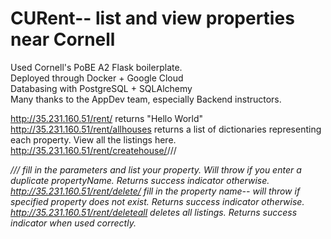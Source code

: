 # CURent-- list and view properties near Cornell

Used Cornell's PoBE A2 Flask boilerplate.  
Deployed through Docker + Google Cloud  
Databasing with PostgreSQL + SQLAlchemy  
Many thanks to the AppDev team, especially Backend instructors.

http://35.231.160.51/rent/ returns "Hello World"  
http://35.231.160.51/rent/allhouses returns a list of dictionaries representing each property. View all the listings here.  
http://35.231.160.51/rent/createhouse/<name>/<price>/<location>/<address>/<ownerName>/<latitude>/<longitude>
  fill in the parameters and list your property. Will throw if you enter a duplicate propertyName. Returns success indicator otherwise.   
http://35.231.160.51/rent/delete/<name> fill in the property name-- will throw if specified property does not exist. Returns success indicator otherwise.  
http://35.231.160.51/rent/deleteall deletes all listings. Returns success indicator when used correctly.
